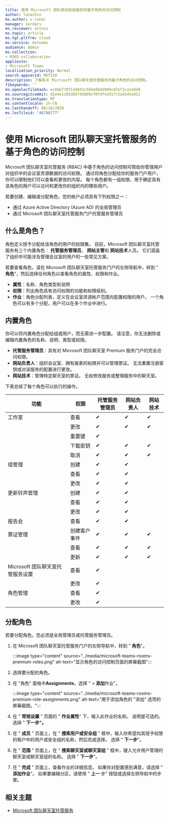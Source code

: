 ```yaml
---
title: 使用 Microsoft 团队房间高级服务的基于角色的访问控制
author: lanachin
ms.author: v-lanac
manager: serdars
ms.reviewer: altsou
ms.topic: article
ms.tgt.pltfrm: cloud
ms.service: msteams
audience: Admin
ms.collection:
- M365-collaboration
appliesto:
- Microsoft Teams
localization_priority: Normal
search.appverid: MET150
description: 了解有关 Microsoft 团队聊天室托管服务的基于角色的访问控制。
f1keywords: ''
ms.openlocfilehash: ec8bb770f1dd843c569a98dd909c87ef3ca14dd0
ms.sourcegitcommit: d1e4e1105d86745009cf0fdf42d1fc5ad545a952
ms.translationtype: MT
ms.contentlocale: zh-CN
ms.lasthandoff: 08/18/2020
ms.locfileid: "46788777"
---
```

# <a name="role-based-access-control-with-the-microsoft-teams-rooms-managed-service"></a>使用 Microsoft 团队聊天室托管服务的基于角色的访问控制

Microsoft 团队聊天室托管服务 (RBAC) 中基于角色的访问控制可帮助你管理用户对组织中的会议室资源数据的访问权限。 通过将角色分配给你的服务门户用户，你可以限制他们可以查看和更改的内容。 每个角色都有一组权限，用于确定具有该角色的用户可以访问和更改你的组织内的哪些用户。

若要创建、编辑或分配角色，您的帐户必须具有下列权限之一：

- 通过 Azure Active Directory (Azure AD) 的全局管理员
- 通过 Microsoft 团队聊天室托管服务门户托管服务管理员

## <a name="what-is-a-role"></a>什么是角色？

角色定义授予分配给该角色的用户的权限集。 目前，Microsoft 团队聊天室托管服务有三个内置角色： **托管服务管理员**、 **网站主管**和 **网站技术**人员。 它们涵盖了组织中可能涉及管理会议室的用户的一些常见方案。

若要查看角色，请在 Microsoft 团队聊天室托管服务门户的左侧导航中，转到 " **角色**"，然后选择任何角色以查看角色的属性、权限和作业。  

- **属性**：名称、角色类型和说明
- **权限**：列出角色具有访问权限的功能和权限级别。
- **作业**：角色分配列表，定义在会议室资源帐户范围内配置权限的用户。 一个角色可以有多个分配，用户可以在多个作业中进行。

## <a name="built-in-roles"></a>内置角色

你可以将内置角色分配给组或用户，而无需进一步配置。 请注意，你无法删除或编辑内置角色的名称、说明、类型或权限。

- **托管服务管理员**：具有对 Microsoft 团队聊天室 Premium 服务门户的完全访问权限。
- **网站负责人**：组织会议室、拥有报表的权限并可以管理票证。 无法重置注册密钥或对该服务的配置进行更改。  
- **网站技术**：管理特定聊天室的票证。 无权修改服务或整理服务中的聊天室。

下表总结了每个角色可以执行的操作。

|功能 |权限 |托管服务管理员  |网站负责人  |网站技术  |
|---------|---------|---------|---------|---------|
|工作室     |查看        |&#10004;           |&#10004;           |&#10004;  |
|    |更改         |&#10004;           |&#10004;           |&#10004; |
|    |重置键         |&#10004;           |         ||
|    |下载密钥         |&#10004;           |&#10004;          |&#10004; |
|    |取消         |&#10004;           |&#10004;           |&#10004; |
|组管理   |创建         |&#10004;           |&#10004;           ||
|    |查看       |&#10004;          |&#10004;           ||
|    |更改         |&#10004;           |&#10004;           ||
|更新铃声管理    |创建         |&#10004;           |&#10004;           ||
|    |查看         |&#10004;           |&#10004;           ||
|    |更改         |&#10004;           |&#10004;           ||
|报告会   |查看        |&#10004;           |&#10004;           ||
|票证管理   |创建客户事件         |&#10004;           |&#10004;           |&#10004;  |
|    |查看         |&#10004;           |&#10004;           |&#10004;  |
|    |更新         |&#10004;           |&#10004;           |&#10004;  |
|Microsoft 团队聊天室托管服务设置    |查看         |&#10004;           |         ||
|    |更改        |&#10004;           |         ||
|角色管理    |查看         |&#10004;           |         ||
|    |更改         |&#10004;           |         ||

## <a name="assign-a-role"></a>分配角色

若要分配角色，您必须是全局管理员或托管服务管理员。

1. 在 Microsoft 团队聊天室托管服务门户的左侧导航中，转到 " **角色**"。

    :::image type="content" source="../media/microsoft-teams-rooms-premium-roles.png" alt-text="显示角色的访问控制页面的屏幕截图":::

2. 选择要分配的角色。
3. 在 "角色" 窗格中**Assignments**，选择 "  >  **添加**作业"。

    :::image type="content" source="../media/microsoft-teams-rooms-premium-role-assignments.png" alt-text="用于添加角色的 "添加" 选项的屏幕截图。":::

4. 在 " **常规设置** " 页面的 " **作业属性**" 下，输入此作业的名称。 说明是可选的。 选择 " **下一步"。**
5. 在 " **成员** " 页面上，在 " **搜索用户或安全组** " 框中，输入你希望向其授予权限的租户中的用户或安全组的名称，然后完成选择。 选择 " **下一步**"。 
6. 在 " **范围** " 页面上，在 " **搜索聊天室或聊天室组** " 框中，键入允许用户管理的聊天室或聊天室组的名称。 选择 " **下一步**"。
7. 在 " **完成** " 页面上，查看作业的详细信息。 如果你对配置感到满意，请选择 " **添加作业**"。 如果要编辑分区，请使用 " **上一** 步" 按钮或选择左侧导航中的步骤。  

## <a name="related-topics"></a>相关主题

- [Microsoft 团队聊天室托管服务](microsoft-teams-rooms-premium.md)
